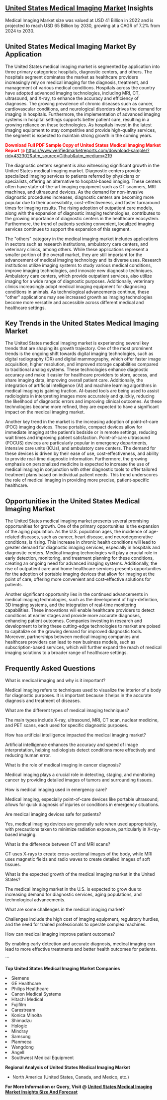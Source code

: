 <h2><a href="https://www.verifiedmarketreports.com/download-sample/?rid=432302&amp;utm_source=Github&amp;utm_medium=219" target="_blank">United States Medical Imaging Market</a> Insights</h2><p>Medical Imaging Market size was valued at USD 41 Billion in 2022 and is projected to reach USD 65 Billion by 2030, growing at a CAGR of 7.2% from 2024 to 2030.</p><p> <h2>United States Medical Imaging Market By Application</h2> <p>The United States medical imaging market is segmented by application into three primary categories: hospitals, diagnostic centers, and others. The hospitals segment dominates the market as healthcare providers increasingly rely on medical imaging for the diagnosis, treatment, and management of various medical conditions. Hospitals across the country have adopted advanced imaging technologies, including MRI, CT, ultrasound, and X-ray, to enhance the accuracy and efficiency of diagnoses. The growing prevalence of chronic diseases such as cancer, cardiovascular conditions, and neurological disorders drives the demand for imaging in hospitals. Furthermore, the implementation of advanced imaging systems in hospital settings supports better patient care, resulting in a growing reliance on these technologies. As hospitals invest in the latest imaging equipment to stay competitive and provide high-quality services, the segment is expected to maintain strong growth in the coming years. <p><span class=""><span style="color: #ff0000;"><strong>Download Full PDF Sample Copy of United States Medical Imaging Market Report</strong> @ </span><a href="https://www.verifiedmarketreports.com/download-sample/?rid=432302&amp;utm_source=Github&amp;utm_medium=219" target="_blank">https://www.verifiedmarketreports.com/download-sample/?rid=432302&amp;utm_source=Github&amp;utm_medium=219</a></span></p> <p>The diagnostic centers segment is also witnessing significant growth in the United States medical imaging market. Diagnostic centers provide specialized imaging services to patients referred by physicians or specialists, offering an alternative to hospital-based imaging. These centers often have state-of-the-art imaging equipment such as CT scanners, MRI machines, and ultrasound devices. As the demand for non-invasive diagnostic procedures increases, diagnostic centers are becoming more popular due to their accessibility, cost-effectiveness, and faster turnaround times for imaging results. The rising adoption of outpatient care models, along with the expansion of diagnostic imaging technologies, contributes to the growing importance of diagnostic centers in the healthcare ecosystem. Furthermore, the trend of patients seeking convenient, localized imaging services continues to support the expansion of this segment. <p>The "others" category in the medical imaging market includes applications in sectors such as research institutions, ambulatory care centers, and veterinary clinics, among others. While these applications represent a smaller portion of the overall market, they are still important for the advancement of medical imaging technology and its diverse uses. Research institutions utilize imaging systems to study various medical conditions, improve imaging technologies, and innovate new diagnostic techniques. Ambulatory care centers, which provide outpatient services, also utilize imaging for a wide range of diagnostic purposes. Additionally, veterinary clinics increasingly adopt medical imaging equipment for diagnosing conditions in animals. As technological advancements continue, these "other" applications may see increased growth as imaging technologies become more versatile and accessible across different medical and healthcare settings. <h2>Key Trends in the United States Medical Imaging Market</h2> <p>The United States medical imaging market is experiencing several key trends that are shaping its growth trajectory. One of the most prominent trends is the ongoing shift towards digital imaging technologies, such as digital radiography (DR) and digital mammography, which offer faster image acquisition, higher resolution, and improved storage capabilities compared to traditional analog systems. These technologies enhance diagnostic accuracy and make it easier for healthcare providers to store, access, and share imaging data, improving overall patient care. Additionally, the integration of artificial intelligence (AI) and machine learning algorithms in medical imaging is gaining traction. AI-based tools are being used to assist radiologists in interpreting images more accurately and quickly, reducing the likelihood of diagnostic errors and improving clinical outcomes. As these technologies become more refined, they are expected to have a significant impact on the medical imaging market. <p>Another key trend in the market is the increasing adoption of point-of-care (POC) imaging devices. These portable, compact devices allow for immediate imaging at the patient’s bedside or in remote settings, reducing wait times and improving patient satisfaction. Point-of-care ultrasound (POCUS) devices are particularly popular in emergency departments, intensive care units (ICUs), and ambulatory care centers. The demand for these devices is driven by their ease of use, cost-effectiveness, and ability to provide real-time diagnostic information. Furthermore, the growing emphasis on personalized medicine is expected to increase the use of medical imaging in conjunction with other diagnostic tools to offer tailored treatment plans based on individual patient needs. This trend underscores the role of medical imaging in providing more precise, patient-specific healthcare. <h2>Opportunities in the United States Medical Imaging Market</h2> <p>The United States medical imaging market presents several promising opportunities for growth. One of the primary opportunities is the expansion of the aging population. As the U.S. population ages, the incidence of age-related diseases, such as cancer, heart disease, and neurodegenerative conditions, is rising. This increase in chronic health conditions will lead to greater demand for diagnostic imaging services, especially in hospitals and diagnostic centers. Medical imaging technologies will play a crucial role in early detection, monitoring, and treatment planning for these conditions, creating an ongoing need for advanced imaging systems. Additionally, the rise of outpatient care and home healthcare services presents opportunities for the adoption of portable imaging devices that allow for imaging at the point of care, offering more convenient and cost-effective solutions for patients. <p>Another significant opportunity lies in the continued advancements in medical imaging technologies, such as the development of high-definition, 3D imaging systems, and the integration of real-time monitoring capabilities. These innovations will enable healthcare providers to detect conditions at earlier stages and provide more accurate diagnoses, enhancing patient outcomes. Companies investing in research and development to bring these cutting-edge technologies to market are poised to capitalize on the growing demand for improved diagnostic tools. Moreover, partnerships between medical imaging companies and healthcare providers can lead to new business models, such as subscription-based services, which will further expand the reach of medical imaging solutions to a broader range of healthcare settings. <h2>Frequently Asked Questions</h2> <p>What is medical imaging and why is it important?</p> <p>Medical imaging refers to techniques used to visualize the interior of a body for diagnostic purposes. It is important because it helps in the accurate diagnosis and treatment of diseases.</p> <p>What are the different types of medical imaging techniques?</p> <p>The main types include X-ray, ultrasound, MRI, CT scan, nuclear medicine, and PET scans, each used for specific diagnostic purposes.</p> <p>How has artificial intelligence impacted the medical imaging market?</p> <p>Artificial intelligence enhances the accuracy and speed of image interpretation, helping radiologists detect conditions more effectively and reducing human error.</p> <p>What is the role of medical imaging in cancer diagnosis?</p> <p>Medical imaging plays a crucial role in detecting, staging, and monitoring cancer by providing detailed images of tumors and surrounding tissues.</p> <p>How is medical imaging used in emergency care?</p> <p>Medical imaging, especially point-of-care devices like portable ultrasound, allows for quick diagnosis of injuries or conditions in emergency situations.</p> <p>Are medical imaging devices safe for patients?</p> <p>Yes, medical imaging devices are generally safe when used appropriately, with precautions taken to minimize radiation exposure, particularly in X-ray-based imaging.</p> <p>What is the difference between CT and MRI scans?</p> <p>CT uses X-rays to create cross-sectional images of the body, while MRI uses magnetic fields and radio waves to create detailed images of soft tissues.</p> <p>What is the expected growth of the medical imaging market in the United States?</p> <p>The medical imaging market in the U.S. is expected to grow due to increasing demand for diagnostic services, aging populations, and technological advancements.</p> <p>What are some challenges in the medical imaging market?</p> <p>Challenges include the high cost of imaging equipment, regulatory hurdles, and the need for trained professionals to operate complex machines.</p> <p>How can medical imaging improve patient outcomes?</p> <p>By enabling early detection and accurate diagnosis, medical imaging can lead to more effective treatments and better health outcomes for patients.</p> ```</p><p><strong>Top United States Medical Imaging Market Companies</strong></p><div data-test-id=""><p><li>Siemens</li><li> GE Healthcare</li><li> Philips Healthcare</li><li> Canon Medical Systems</li><li> Hitachi Medical</li><li> Fujifilm</li><li> Carestream</li><li> Konica Minolta</li><li> Shimadzu</li><li> Hologic</li><li> Mindray</li><li> Samsung</li><li> Planmeca</li><li> Wangdong</li><li> Angell</li><li> Southwest Medical Equipment</li></p><div><strong>Regional Analysis of&nbsp;United States Medical Imaging Market</strong></div><ul><li dir="ltr"><p dir="ltr">North America&nbsp;(United States, Canada, and Mexico, etc.)</p></li></ul><p><strong>For More Information or Query, Visit @&nbsp;</strong><strong><a href="https://www.verifiedmarketreports.com/product/medical-imaging-market/?utm_source=Github&amp;utm_medium=219" target="_blank">United States Medical Imaging Market Insights Size And Forecast</a></strong></p></div>
